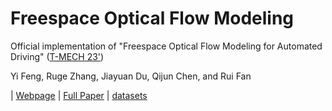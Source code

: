 # Freespace Optical Flow Modeling

Official implementation of "Freespace Optical Flow Modeling for Automated Driving" ([T-MECH 23']())

Yi Feng, Ruge Zhang, Jiayuan Du, Qijun Chen, and Rui Fan

| [Webpage](https://mias.group/FSOF) 
| [Full Paper](https://ieeexplore.ieee.org/abstract/document/10224328)
| [datasets]()




